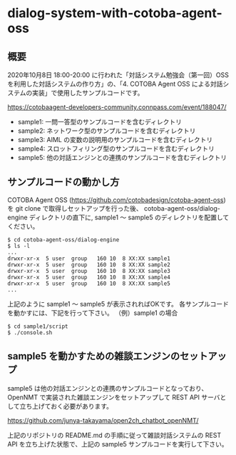 # dialog-system-with-cotoba-agent-oss

## 概要

2020年10月8日 18:00-20:00 に行われた「対話システム勉強会（第一回）OSSを利用した対話システムの作り方」の、「4. COTOBA Agent OSS による対話システムの実装」で使用したサンプルコードです。

https://cotobaagent-developers-community.connpass.com/event/188047/

- sample1: 一問一答型のサンプルコードを含むディレクトリ
- sample2: ネットワーク型のサンプルコードを含むディレクトリ
- sample3: AIML の変数の説明用のサンプルコードを含むディレクトリ
- sample4: スロットフィリング型のサンプルコードを含むディレクトリ
- sample5: 他の対話エンジンとの連携のサンプルコードを含むディレクトリ

## サンプルコードの動かし方

COTOBA Agent OSS (https://github.com/cotobadesign/cotoba-agent-oss) を
git clone で取得しセットアップを行った後、
cotoba-agent-oss/dialog-engine ディレクトリの直下に, 
sample1 〜 sample5 のディレクトリを配置してください。

```shell
$ cd cotoba-agent-oss/dialog-engine
$ ls -l
...
drwxr-xr-x  5 user  group   160 10  8 XX:XX sample1
drwxr-xr-x  5 user  group   160 10  8 XX:XX sample2
drwxr-xr-x  5 user  group   160 10  8 XX:XX sample3
drwxr-xr-x  5 user  group   160 10  8 XX:XX sample4
drwxr-xr-x  5 user  group   160 10  8 XX:XX sample5
...
```

上記のように sample1 〜 sample5 が表示されればOKです。
各サンプルコードを動かすには、下記を行って下さい。
（例）sample1 の場合
```shell
$ cd sample1/script
$ ./console.sh
```

## sample5 を動かすための雑談エンジンのセットアップ

sample5 は他の対話エンジンとの連携のサンプルコードとなっており、
OpenNMT で実装された雑談エンジンをセットアップして REST API サーバとして立ち上げておく必要があります。

https://github.com/junya-takayama/open2ch_chatbot_openNMT/

上記のリポジトリの README.md の手順に従って雑談対話システムの REST API を立ち上げた状態で、上記の sample5 サンプルコードを実行して下さい。
